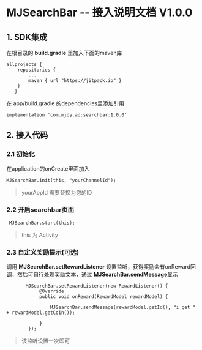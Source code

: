 # MJSearchBar -- 接入说明文档 V1.0.0
## 1. SDK集成

在根目录的 **build.gradle** 里加入下面的maven库

```
allprojects {
   	repositories {
   		...
   		maven { url "https://jitpack.io" }
   	}
   }
```

在 app/build.gradle 的dependencies里添加引用

```
implementation 'com.mjdy.ad:searchbar:1.0.0'
```

## 2. 接入代码

### 2.1 初始化
在application的onCreate里面加入

```
MJSearchBar.init(this, "yourChannelId");
```

> yourAppId 需要替换为您的ID

### 2.2 开启searchbar页面

```
 MJSearchBar.start(this);
```

> this 为 Activity

### 2.3 自定义奖励提示(可选)

调用 **MJSearchBar.setRewardListener** 设置监听，获得奖励会有onReward回调，然后可自行处理奖励文本，通过 **MJSearchBar.sendMessage**显示


```
       MJSearchBar.setRewardListener(new RewardListener() {
            @Override
            public void onReward(RewardModel rewardModel) {

                MJSearchBar.sendMessage(rewardModel.getId(), "i get " + rewardModel.getCoin());

            }
        });
```

> 该监听设置一次即可